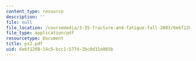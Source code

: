 ```yaml
---
content_type: resource
description: ''
file: null
file_location: /coursemedia/3-35-fracture-and-fatigue-fall-2003/6e6f120814c5bcc157742bc0d11e065b_ps2.pdf
file_type: application/pdf
resourcetype: Document
title: ps2.pdf
uid: 6e6f1208-14c5-bcc1-5774-2bc0d11e065b
---
```

